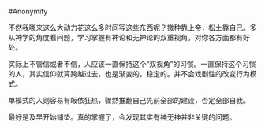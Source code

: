 #Anonymity 

不然我哪来这么大动力花这么多时间写这些东西呢？撒种靠上帝，松土靠自己。多从神学的角度看问题，学习掌握有神论和无神论的双重视角，对你各方面都有好处。  
  
  
实际上不管信或者不信，人应该一直保持这个“双视角”的习惯。一直保持这个习惯的人，其实信仰就算跨越过去，也是渐变的，稳定的。并不会戏剧性的改变行为模式。  
  
  
单模式的人则容易有皈依狂热，骤然推翻自己先前全部的建设，否定全部自我。  
  
  
最好是及早开始铺垫。真的掌握了，会发现其实有神无神并非关键的问题。  

  
  
